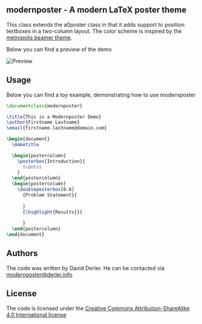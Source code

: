 ## modernposter - A modern LaTeX poster theme

This class extends the a0poster class in that it adds support to position textboxes in a two-column layout. The color scheme is inspired by the [metropolis beamer theme](https://github.com/matze/mtheme). 

Below you can find a preview of the demo 

![Preview](https://i.imgur.com/XUr9a5U.jpg)

## Usage

Below you can find a toy example, demonstrating how to use modernposter

```latex
\documentclass{modernposter}

\title{This is a Modernposter Demo}
\author{Firstname Lastname}
\email{firstname.lastname@domain.com} 

\begin{document}
  \maketitle  

  \begin{postercolumn}
    \posterbox{Introduction}{ 
      $\dots$
    }
  \end{postercolumn} 
  \begin{postercolumn}
    \doubleposterbox[0.6]
      {Problem Statement}{
       
      }
      {\highlight{Results}}{ 
      
      }
  \end{postercolumn}
\end{document}
```

## Authors
The code was written by David Derler. He can be contacted via [modernposter@derler.info](mailto:modernposter@derler.info)

## License
The code is licensed under the [Creative Commons Attribution-ShareAlike 4.0 International license](https://creativecommons.org/licenses/by-sa/4.0/)